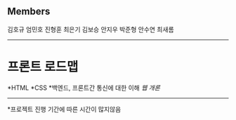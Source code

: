 ## Members
김호규
엄민호
진형훈
최은기
김보승
안지우
박준형
안수연
최새롬 
***
# 프론트 로드맵
*HTML
*CSS
*백엔드, 프론트간 통신에 대한 이해 *웹 개론*

***
*프로젝트 진행 기간에 따른 시간이 많지않음
